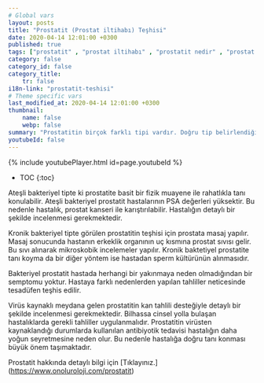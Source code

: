 ```yaml
---
# Global vars
layout: posts
title: "Prostatit (Prostat iltihabı) Teşhisi"
date: 2020-04-14 12:01:00 +0300
published: true
tags: ["prostatit" , "prostat iltihabı" , "prostatit nedir" , "prostat iltihabı nedir" , "prostatit nedeni" , "prostatit sebebi" , "prostatit tipi" , "prostatitle karışan hastalıklar" , "prostatit teşhisi" , "prostatit tedavisi" , "prostatit antibiyotik" , "ateşli bakteriyel prostatit" , "kronik bakteriyel prostatit" , "ateşsiz prostatit" , "prostat nezlesi" , "prostatit çözüm" , "kronik prostatit" , "tekrarlayan prostatit" , "geçmeyen prostatit" , "prostatit ilaç"]
category: false
category_id: false
category_title:
    tr: false
i18n-link: "prostatit-teshisi"
# Theme specific vars
last_modified_at: 2020-04-14 12:01:00 +0300
thumbnail:
    name: false
    webp: false
summary: "Prostatitin birçok farklı tipi vardır. Doğru tip belirlendiğinde tedavi daha kolaydır. Hastaların büyük çoğunluğunda yanlış antibiyotik tedavisi hastalığı kronikleştirmektedir. Hastalığın tedavisini güçleştirir. Doğru tedavi için tecrübeli bir hekimin tedavi planlamasını yapması gereklidir."
youtubeId: false
---
```

{% include youtubePlayer.html id=page.youtubeId %}

* TOC
{:toc}

Ateşli bakteriyel tipte ki prostatite basit bir fizik muayene ile rahatlıkla tanı konulabilir. Ateşli bakteriyel prostatit hastalarının PSA değerleri yüksektir. Bu nedenle hastalık, prostat kanseri ile karıştırılabilir. Hastalığın detaylı bir şekilde incelenmesi gerekmektedir.

Kronik bakteriyel tipte görülen prostatitin teşhisi için prostata masaj yapılır. Masaj sonucunda hastanın erkeklik organının uç kısmına prostat sıvısı gelir. Bu sıvı alınarak mikroskobik incelemeler yapılır. Kronik baktetiyel prostatite tanı koyma da bir diğer yöntem ise hastadan sperm kültürünün alınmasıdır.

Bakteriyel prostatit hastada herhangi bir yakınmaya neden olmadığından bir semptomu yoktur. Hastaya farklı nedenlerden yapılan tahliller neticesinde tesadüfen teşhis edilir.

Virüs kaynaklı meydana gelen prostatitin kan tahlili desteğiyle detaylı bir şekilde incelenmesi gerekmektedir. Bilhassa cinsel yolla bulaşan hastalıklarda gerekli tahliller uygulanmalıdır. Prostatitin virüsten kaynaklandığı durumlarda kullanılan antibiyotik tedavisi hastalığın daha yoğun seyretmesine neden olur. Bu nedenle hastalığa doğru tanı konması büyük önem taşımaktadır.


Prostatit hakkında detaylı bilgi için [Tıklayınız.] (https://www.onoluroloji.com/prostatit)
